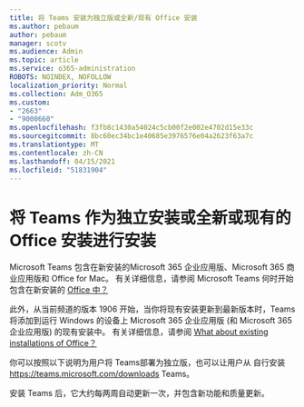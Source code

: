 ```yaml
---
title: 将 Teams 安装为独立版或全新/现有 Office 安装
ms.author: pebaum
author: pebaum
manager: scotv
ms.audience: Admin
ms.topic: article
ms.service: o365-administration
ROBOTS: NOINDEX, NOFOLLOW
localization_priority: Normal
ms.collection: Adm_O365
ms.custom:
- "2663"
- "9000660"
ms.openlocfilehash: f3fb8c1430a54024c5cb00f2e002e4702d15e33c
ms.sourcegitcommit: 8bc60ec34bc1e40685e3976576e04a2623f63a7c
ms.translationtype: MT
ms.contentlocale: zh-CN
ms.lasthandoff: 04/15/2021
ms.locfileid: "51831904"
---
```

# <a name="installing-teams-as-standalone-or-with-new-or-existing-office-installations"></a>将 Teams 作为独立安装或全新或现有的 Office 安装进行安装

Microsoft Teams 包含在新安装的Microsoft 365 企业应用版、Microsoft 365 商业应用版和 Office for Mac。 有关详细信息，请参阅 Microsoft Teams 何时开始包含在新安装的 [Office 中？](https://docs.microsoft.com/deployoffice/teams-install#when-will-microsoft-teams-start-being-included-with-new-installations-of-microsoft-365-apps)

此外，从当前频道的版本 1906 开始，当你将现有安装更新到最新版本时，Teams 将添加到运行 Windows 的设备上 Microsoft 365 企业应用版 (和 Microsoft 365 企业应用版) 的现有安装中。 有关详细信息，请参阅 [What about existing installations of Office？](https://docs.microsoft.com/deployoffice/teams-install#what-about-existing-installations-of-microsoft-365-apps)

你可以按照以下说明为用户将 Teams[](https://docs.microsoft.com/MicrosoftTeams/msi-deployment)部署为独立版，也可以让用户从 自行安装 https://teams.microsoft.com/downloads Teams。

安装 Teams 后，它大约[](https://docs.microsoft.com/deployoffice/teams-install#feature-and-quality-updates-for-microsoft-teams)每两周自动更新一次，并包含新功能和质量更新。 

